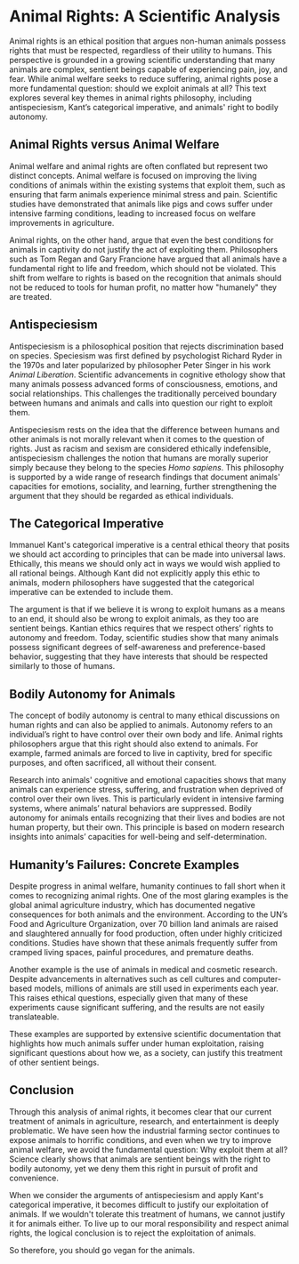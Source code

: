 # Animal Rights: A Scientific Analysis

Animal rights is an ethical position that argues non-human animals possess rights that must be respected, regardless of their utility to humans. This perspective is grounded in a growing scientific understanding that many animals are complex, sentient beings capable of experiencing pain, joy, and fear. While animal welfare seeks to reduce suffering, animal rights pose a more fundamental question: should we exploit animals at all? This text explores several key themes in animal rights philosophy, including antispeciesism, Kant’s categorical imperative, and animals' right to bodily autonomy.

## Animal Rights versus Animal Welfare

Animal welfare and animal rights are often conflated but represent two distinct concepts. Animal welfare is focused on improving the living conditions of animals within the existing systems that exploit them, such as ensuring that farm animals experience minimal stress and pain. Scientific studies have demonstrated that animals like pigs and cows suffer under intensive farming conditions, leading to increased focus on welfare improvements in agriculture.

Animal rights, on the other hand, argue that even the best conditions for animals in captivity do not justify the act of exploiting them. Philosophers such as Tom Regan and Gary Francione have argued that all animals have a fundamental right to life and freedom, which should not be violated. This shift from welfare to rights is based on the recognition that animals should not be reduced to tools for human profit, no matter how "humanely" they are treated.

## Antispeciesism

Antispeciesism is a philosophical position that rejects discrimination based on species. Speciesism was first defined by psychologist Richard Ryder in the 1970s and later popularized by philosopher Peter Singer in his work *Animal Liberation*. Scientific advancements in cognitive ethology show that many animals possess advanced forms of consciousness, emotions, and social relationships. This challenges the traditionally perceived boundary between humans and animals and calls into question our right to exploit them.

Antispeciesism rests on the idea that the difference between humans and other animals is not morally relevant when it comes to the question of rights. Just as racism and sexism are considered ethically indefensible, antispeciesism challenges the notion that humans are morally superior simply because they belong to the species *Homo sapiens*. This philosophy is supported by a wide range of research findings that document animals' capacities for emotions, sociality, and learning, further strengthening the argument that they should be regarded as ethical individuals.

## The Categorical Imperative

Immanuel Kant's categorical imperative is a central ethical theory that posits we should act according to principles that can be made into universal laws. Ethically, this means we should only act in ways we would wish applied to all rational beings. Although Kant did not explicitly apply this ethic to animals, modern philosophers have suggested that the categorical imperative can be extended to include them.

The argument is that if we believe it is wrong to exploit humans as a means to an end, it should also be wrong to exploit animals, as they too are sentient beings. Kantian ethics requires that we respect others’ rights to autonomy and freedom. Today, scientific studies show that many animals possess significant degrees of self-awareness and preference-based behavior, suggesting that they have interests that should be respected similarly to those of humans.

## Bodily Autonomy for Animals

The concept of bodily autonomy is central to many ethical discussions on human rights and can also be applied to animals. Autonomy refers to an individual’s right to have control over their own body and life. Animal rights philosophers argue that this right should also extend to animals. For example, farmed animals are forced to live in captivity, bred for specific purposes, and often sacrificed, all without their consent.

Research into animals' cognitive and emotional capacities shows that many animals can experience stress, suffering, and frustration when deprived of control over their own lives. This is particularly evident in intensive farming systems, where animals’ natural behaviors are suppressed. Bodily autonomy for animals entails recognizing that their lives and bodies are not human property, but their own. This principle is based on modern research insights into animals’ capacities for well-being and self-determination.

## Humanity’s Failures: Concrete Examples

Despite progress in animal welfare, humanity continues to fall short when it comes to recognizing animal rights. One of the most glaring examples is the global animal agriculture industry, which has documented negative consequences for both animals and the environment. According to the UN’s Food and Agriculture Organization, over 70 billion land animals are raised and slaughtered annually for food production, often under highly criticized conditions. Studies have shown that these animals frequently suffer from cramped living spaces, painful procedures, and premature deaths.

Another example is the use of animals in medical and cosmetic research. Despite advancements in alternatives such as cell cultures and computer-based models, millions of animals are still used in experiments each year. This raises ethical questions, especially given that many of these experiments cause significant suffering, and the results are not easily translateable.

These examples are supported by extensive scientific documentation that highlights how much animals suffer under human exploitation, raising significant questions about how we, as a society, can justify this treatment of other sentient beings.

## Conclusion

Through this analysis of animal rights, it becomes clear that our current treatment of animals in agriculture, research, and entertainment is deeply problematic. We have seen how the industrial farming sector continues to expose animals to horrific conditions, and even when we try to improve animal welfare, we avoid the fundamental question: Why exploit them at all? Science clearly shows that animals are sentient beings with the right to bodily autonomy, yet we deny them this right in pursuit of profit and convenience.

When we consider the arguments of antispeciesism and apply Kant's categorical imperative, it becomes difficult to justify our exploitation of animals. If we wouldn't tolerate this treatment of humans, we cannot justify it for animals either. To live up to our moral responsibility and respect animal rights, the logical conclusion is to reject the exploitation of animals.

So therefore, you should go vegan for the animals.